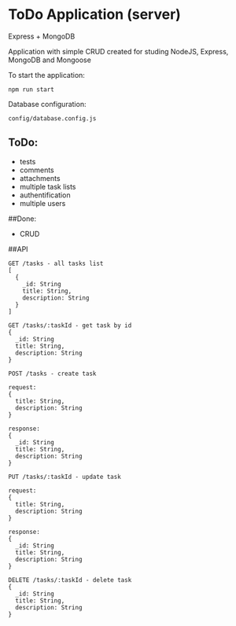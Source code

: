 # ToDo Application (server)
Express + MongoDB

Application with simple CRUD created for studing NodeJS, Express, MongoDB and Mongoose

To start the application:
```
npm run start
```

Database configuration:
```
config/database.config.js
```

## ToDo:
* tests
* comments
* attachments
* multiple task lists
* authentification
* multiple users

##Done:
* CRUD

##API
```
GET /tasks - all tasks list
[
  {
    _id: String
    title: String,
    description: String
  }
]
```
```
GET /tasks/:taskId - get task by id
{
  _id: String
  title: String,
  description: String
}
```
```
POST /tasks - create task

request:
{
  title: String,
  description: String
}

response:
{
  _id: String
  title: String,
  description: String
}
```

```
PUT /tasks/:taskId - update task

request:
{
  title: String,
  description: String
}

response:
{
  _id: String
  title: String,
  description: String
}
```
```
DELETE /tasks/:taskId - delete task
{
  _id: String
  title: String,
  description: String
}
```